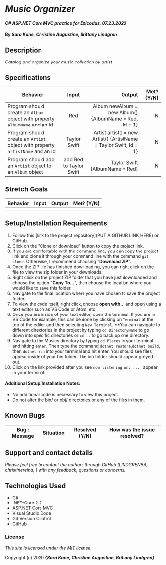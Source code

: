 # _Music Organizer_

#### _C# ASP.NET Core MVC practice for Epicodus, 07.23.2020_

#### By _**Sara Kane, Christine Augustine, Brittany Lindgren**_


## Description

_Catalog and organize your music collection by artist_


## Specifications

| Behavior   |   Input   |  Output |  Met? (Y/N)  |
|----------|:-------------:|------:|-----------:|
|  Program should create an `Album` object with property `albumName` and an Id  |  Red  |  Album newAlbum = new Album() {AlbumName = Red, Id = 1}  |  N  |
|  Program should create an `Artist` object with property  `artistName` and an Id  |  Taylor Swift  |  Artist artist1 = new Artist() {ArtistName = Taylor Swift, Id = 1} |  N  |
|  Program should add an `Artist` object to an `Album` object  |  add Red to Taylor Swift  |  Taylor Swift {AlbumName = Red}  |  N  |


## Stretch Goals
| Behavior   |   Input   |  Output |  Met? (Y/N)  |
|----------|:-------------:|------:|-----------:|
|  |  |  |  |


## Setup/Installation Requirements

  1. Follow this [link to the project repository](PUT A GITHUB LINK HERE) on GitHub.  
  2. Click on the "Clone or download" button to copy the project link.     
  3. If you are comfortable with the command line, you can copy the project link and clone it through your command line with the command `git clone`. Otherwise, I recommend choosing "**Download ZIP**".     
   4. Once the ZIP file has finished downloading, you can right click on the file to view the zip folder in your downloads.     
  5. Right click on the project ZIP folder that you have just downloaded and choose the option "**Copy To...**", then choose the location where you would like to save this folder.      
  6. Navigate to the final location where you have chosen to save the project folder.      
  7. To view the code itself, right click, choose **open with...** and open using a text editor such as VS Code or Atom, etc.
  8. Once you are inside of your text editor, open the terminal. If you are in VS Code for example, this can be done by clicking on `Terminal` at the top of the editor and then selecting `New Terminal`. **You can navigate to different directories in the project by typing `cd DirectoryName` to go down into specific directories or `cd ..` to go back up one directory. 
  9. Navigate to the Musics directory by typing `cd Places` in your terminal and hitting `enter`. Then type the command `dotnet restore`,`dotnet build`, then `dotnet run` into your terminal and hit enter. You should see files appear inside of your bin folder. The bin folder should appear greyed out. 
  10. Click on the link provided after you see `now listening on: ... ` appear in your terminal.


#### Additional Setup/Installation Notes:

* No additional code is necessary to view this project.   
* Do not alter the bin/ or obj/ directories or any of the files in them.

## Known Bugs

| Bug : Message |  Situation  | Resolved (Y/N) |  How was the issue resolved?  |
| ------- | ----- | ------ | ------- |
 


## Support and contact details

_Please feel free to contact the authors through GitHub (LINDGRENBA, christinereina, ) with any feedback, questions or concerns._


## Technologies Used

* C# 
* .NET-Core 2.2
* ASP.NET Core MVC
* Visual Studio Code
* Git Version Control 
* GitHub


### License

*This site is licensed under the MIT license.*

Copyright (c) 2020 **_{Sara Kane, Christine Augustine, Brittany Lindgren}_**